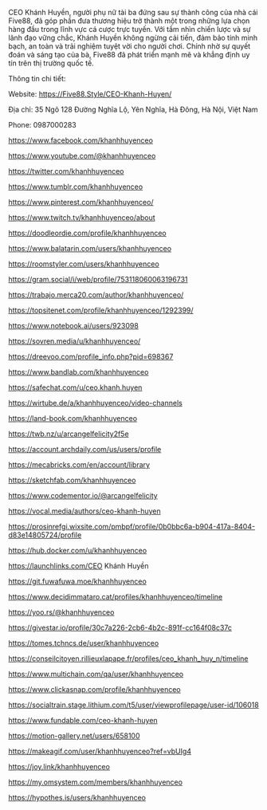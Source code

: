 CEO Khánh Huyền, người phụ nữ tài ba đứng sau sự thành công của nhà cái Five88, đã góp phần đưa thương hiệu trở thành một trong những lựa chọn hàng đầu trong lĩnh vực cá cược trực tuyến. Với tầm nhìn chiến lược và sự lãnh đạo vững chắc, Khánh Huyền không ngừng cải tiến, đảm bảo tính minh bạch, an toàn và trải nghiệm tuyệt vời cho người chơi. Chính nhờ sự quyết đoán và sáng tạo của bà, Five88 đã phát triển mạnh mẽ và khẳng định uy tín trên thị trường quốc tế.

Thông tin chi tiết:

Website: https://Five88.Style/CEO-Khanh-Huyen/

Địa chỉ: 35 Ngõ 128 Đường Nghĩa Lộ, Yên Nghĩa, Hà Đông, Hà Nội, Việt Nam

Phone: 0987000283

https://www.facebook.com/khanhhuyenceo

https://www.youtube.com/@khanhhuyenceo

https://twitter.com/khanhhuyenceo

https://www.tumblr.com/khanhhuyenceo

https://www.pinterest.com/khanhhuyenceo/

https://www.twitch.tv/khanhhuyenceo/about

https://doodleordie.com/profile/khanhhuyenceo

https://www.balatarin.com/users/khanhhuyenceo

https://roomstyler.com/users/khanhhuyenceo

https://gram.social/i/web/profile/753118060063196731

https://trabajo.merca20.com/author/khanhhuyenceo/

https://topsitenet.com/profile/khanhhuyenceo/1292399/

https://www.notebook.ai/users/923098

https://sovren.media/u/khanhhuyenceo/

https://dreevoo.com/profile_info.php?pid=698367

https://www.bandlab.com/khanhhuyenceo

https://safechat.com/u/ceo.khanh.huyen

https://wirtube.de/a/khanhhuyenceo/video-channels

https://land-book.com/khanhhuyenceo

https://twb.nz/u/arcangelfelicity2f5e

https://account.archdaily.com/us/users/profile

https://mecabricks.com/en/account/library

https://sketchfab.com/khanhhuyenceo

https://www.codementor.io/@arcangelfelicity

https://vocal.media/authors/ceo-khanh-huyen

https://prosinrefgi.wixsite.com/pmbpf/profile/0b0bbc6a-b904-417a-8404-d83e14805724/profile

https://hub.docker.com/u/khanhhuyenceo

https://launchlinks.com/CEO Khánh Huyền

https://git.fuwafuwa.moe/khanhhuyenceo

https://www.decidimmataro.cat/profiles/khanhhuyenceo/timeline

https://yoo.rs/@khanhhuyenceo

https://givestar.io/profile/30c7a226-2cb6-4b2c-891f-cc164f08c37c

https://tomes.tchncs.de/user/khanhhuyenceo

https://conseilcitoyen.rillieuxlapape.fr/profiles/ceo_khanh_huy_n/timeline

https://www.multichain.com/qa/user/khanhhuyenceo

https://www.clickasnap.com/profile/khanhhuyenceo

https://socialtrain.stage.lithium.com/t5/user/viewprofilepage/user-id/106018

https://www.fundable.com/ceo-khanh-huyen

https://motion-gallery.net/users/658100

https://makeagif.com/user/khanhhuyenceo?ref=vbUIg4

https://joy.link/khanhhuyenceo

https://my.omsystem.com/members/khanhhuyenceo

https://hypothes.is/users/khanhhuyenceo
